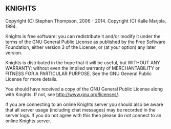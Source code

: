 KNIGHTS
-------

Copyright (C) Stephen Thompson, 2006 - 2014.
Copyright (C) Kalle Marjola, 1994.


Knights is free software: you can redistribute it and/or modify
it under the terms of the GNU General Public License as published by
the Free Software Foundation, either version 3 of the License, or
(at your option) any later version.

Knights is distributed in the hope that it will be useful,
but WITHOUT ANY WARRANTY; without even the implied warranty of
MERCHANTABILITY or FITNESS FOR A PARTICULAR PURPOSE.  See the
GNU General Public License for more details.

You should have received a copy of the GNU General Public License
along with Knights.  If not, see <http://www.gnu.org/licenses/>.


If you are connecting to an online Knights server you should also be
aware that all server usage (including chat messages) may be recorded
in the server logs. If you do not agree with this then please do not
connect to an online Knights server.
